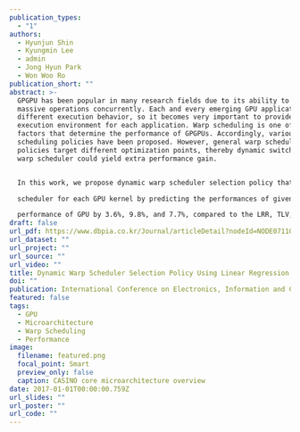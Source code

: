 ```yaml
---
publication_types:
  - "1"
authors:
  - Hyunjun Shin
  - Kyungmin Lee
  - admin
  - Jong Hyun Park
  - Won Woo Ro
publication_short: ""
abstract: >-
  GPGPU has been popular in many research fields due to its ability to execute
  massive operations concurrently. Each and every emerging GPU application shows
  different execution behavior, so it becomes very important to provide suitable
  execution environment for each application. Warp scheduling is one of the key
  factors that determine the performance of GPGPUs. Accordingly, various warp
  scheduling policies have been proposed. However, general warp scheduling
  policies target different optimization points, thereby dynamic switching of
  warp scheduler could yield extra performance gain. 


  In this work, we propose dynamic warp scheduler selection policy that dynamically selects the optimal warp

  scheduler for each GPU kernel by predicting the performances of given warp scheduling policies. We consider three policies: LRR, TLV, and GTO. Scheduler selection is performed based on multiple linear regression by monitoring architectural events dynamically. Our evaluation results show that proposed scheme improves

  performance of GPU by 3.6%, 9.8%, and 7.7%, compared to the LRR, TLV, and GTO, respectively.
draft: false
url_pdf: https://www.dbpia.co.kr/Journal/articleDetail?nodeId=NODE07110631
url_dataset: ""
url_project: ""
url_source: ""
url_video: ""
title: Dynamic Warp Scheduler Selection Policy Using Linear Regression for GPUs
doi: ""
publication: International Conference on Electronics, Information and Communication (ICEIC)
featured: false
tags:
  - GPU
  - Microarchitecture
  - Warp Scheduling
  - Performance
image:
  filename: featured.png
  focal_point: Smart
  preview_only: false
  caption: CASINO core microarchitecture overview
date: 2017-01-01T00:00:00.759Z
url_slides: ""
url_poster: ""
url_code: ""
---
```

